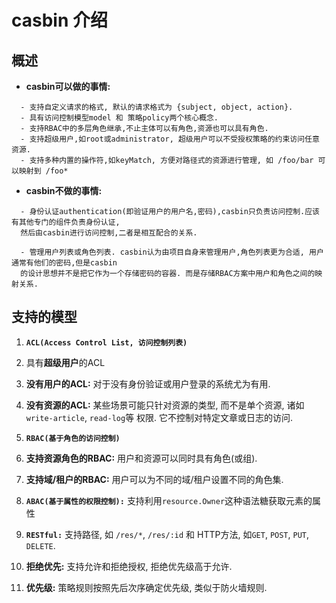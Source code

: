 # casbin 介绍

## 概述

- **casbin可以做的事情:**

```
  - 支持自定义请求的格式, 默认的请求格式为 {subject, object, action}.
  - 具有访问控制模型model 和 策略policy两个核心概念.
  - 支持RBAC中的多层角色继承,不止主体可以有角色,资源也可以具有角色.
  - 支持超级用户,如root或administrator, 超级用户可以不受授权策略的约束访问任意资源.
  - 支持多种内置的操作符,如keyMatch, 方便对路径式的资源进行管理, 如 /foo/bar 可以映射到 /foo*
```

- **casbin不做的事情:**

```
  - 身份认证authentication(即验证用户的用户名,密码),casbin只负责访问控制.应该有其他专门的组件负责身份认证,
  然后由casbin进行访问控制,二者是相互配合的关系.
  
  - 管理用户列表或角色列表. casbin认为由项目自身来管理用户,角色列表更为合适, 用户通常有他们的密码,但是casbin 
  的设计思想并不是把它作为一个存储密码的容器. 而是存储RBAC方案中用户和角色之间的映射关系.
```

## 支持的模型


1. **`ACL(Access Control List, 访问控制列表)`**
2. 具有**超级用户**的ACL
3. **没有用户的ACL:** 对于没有身份验证或用户登录的系统尤为有用.
4. **没有资源的ACL:** 某些场景可能只针对资源的类型, 而不是单个资源, 诸如 `write-article`, `read-log`等
   权限. 它不控制对特定文章或日志的访问.

5. **`RBAC(基于角色的访问控制)`**
6. **支持资源角色的RBAC:** 用户和资源可以同时具有角色(或组).
7. **支持域/租户的RBAC:** 用户可以为不同的域/租户设置不同的角色集.

8. **`ABAC(基于属性的权限控制):`** 支持利用`resource.Owner`这种语法糖获取元素的属性

9. **`RESTful:`** 支持路径, 如 `/res/*`, `/res/:id` 和 HTTP方法, 如`GET`, `POST`, `PUT`, `DELETE`.

10. **拒绝优先:** 支持允许和拒绝授权, 拒绝优先级高于允许.
11. **优先级:** 策略规则按照先后次序确定优先级, 类似于防火墙规则.


